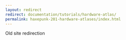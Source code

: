 ```yaml
---
layout: redirect
redirect: documentation/tutorials/hardware-atlas/
permalink: haxepunk-201-hardware-atlases/index.html
---
```

Old site redirection